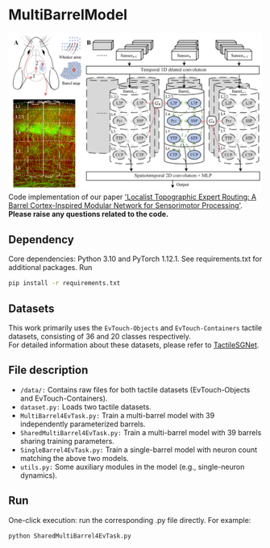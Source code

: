 # MultiBarrelModel
![fig](MultiBarrelModel_outline.png "Magic Gardens")
Code implementation of our paper ['Localist Topographic Expert Routing: A Barrel Cortex-Inspired Modular Network for Sensorimotor Processing'](https://neurips.cc/virtual/2025/poster/120226). **Please raise any questions related to the code.**
## Dependency
Core dependencies: Python 3.10 and PyTorch 1.12.1. See requirements.txt for additional packages. Run
```bash
pip install -r requirements.txt
```
## Datasets
This work primarily uses the ```EvTouch-Objects``` and ```EvTouch-Containers``` tactile datasets, consisting of 36 and 20 classes respectively.  
For detailed information about these datasets, please refer to [TactileSGNet](https://github.com/clear-nus/TactileSGNet).
## File description
* ```/data/:``` Contains raw files for both tactile datasets (EvTouch-Objects and EvTouch-Containers).
* ```dataset.py:``` Loads two tactile datasets.
* ```MultiBarrel4EvTask.py:``` Train a multi-barrel model with 39 independently parameterized barrels.
* ```SharedMultiBarrel4EvTask.py:``` Train a multi-barrel model with 39 barrels sharing training parameters.
* ```SingleBarrel4EvTask.py:``` Train a single-barrel model with neuron count matching the above two models.
* ```utils.py:``` Some auxiliary modules in the model (e.g., single-neuron dynamics).
## Run
One-click execution: run the corresponding .py file directly. For example:
```python
python SharedMultiBarrel4EvTask.py
```

